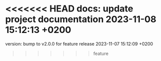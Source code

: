 <<<<<<< HEAD
docs: update project documentation 2023-11-08 15:12:13 +0200
=======
version: bump to v2.0.0 for feature release 2023-11-07 15:12:09 +0200
>>>>>>> feature
